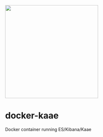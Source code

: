 <img src="http://i.imgur.com/o25tuAG.png" width="300"/>

# docker-kaae
Docker container running ES/Kibana/Kaae
